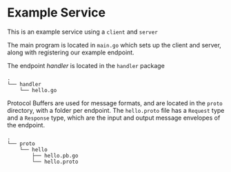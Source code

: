 # Example Service

This is an example service using a `client` and `server`

The main program is located in `main.go` which sets up the client and server, along with registering our example endpoint.

The endpoint _handler_ is located in the `handler` package

    .
    └── handler
        └── hello.go

Protocol Buffers are used for message formats, and are located in the `proto` directory, with a folder per endpoint. The `hello.proto` file has a `Request` type and a `Response` type, which are the input and output message envelopes of the endpoint.

    .
    └── proto
        └── hello
            ├── hello.pb.go
            └── hello.proto

